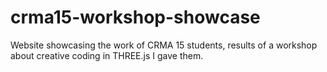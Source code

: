 crma15-workshop-showcase
========================

Website showcasing the work of CRMA 15 students, results of a workshop about creative coding in THREE.js I gave them.
